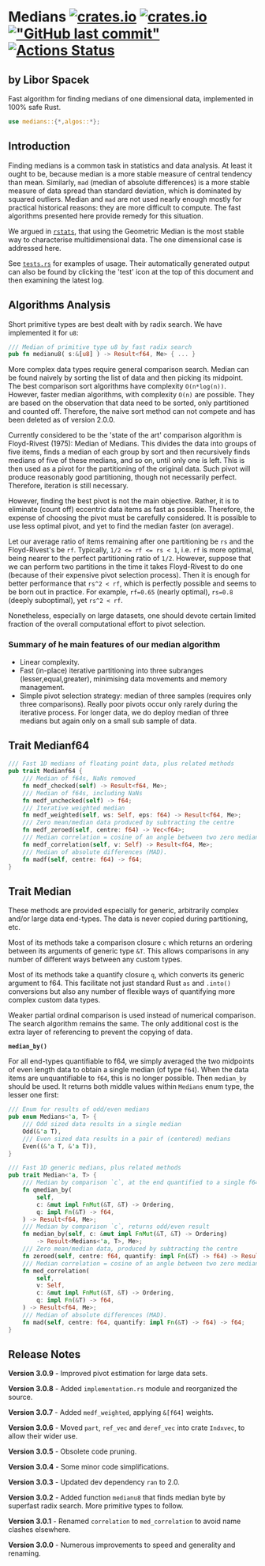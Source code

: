 # Medians [![crates.io](https://img.shields.io/crates/v/medians?logo=rust)](https://crates.io/crates/medians) [![crates.io](https://img.shields.io/crates/d/medians?logo=rust)](https://crates.io/crates/medians) [!["GitHub last commit"](https://img.shields.io/github/last-commit/liborty/medians/HEAD?logo=github)](https://github.com/liborty/medians) [![Actions Status](https://github.com/liborty/medians/workflows/test/badge.svg)](https://github.com/liborty/random/actions)

## **by Libor Spacek**

Fast algorithm for finding medians of one dimensional data, implemented in 100% safe Rust.

```rust
use medians::{*,algos::*};
```

## Introduction

Finding medians is a common task in statistics and data analysis. At least it ought to be, because median is a more stable measure of central tendency than mean. Similarly, `mad` (median of absolute differences) is a more stable measure of data spread than standard deviation, which is dominated by squared outliers. Median and `mad` are not used nearly enough mostly for practical historical reasons: they are more difficult to compute. The fast algorithms presented here provide remedy for this situation.

We argued in [`rstats`](https://github.com/liborty/rstats), that using the Geometric Median is the most stable way to characterise multidimensional data. The one dimensional case is addressed here.

See [`tests.rs`](https://github.com/liborty/medians/blob/main/tests/tests.rs) for examples of usage. Their automatically generated output can also be found by clicking the 'test' icon at the top of this document and then examining the latest log.

## Algorithms Analysis

Short primitive types are best dealt with by radix search. We have implemented it for `u8`:

```rust
/// Median of primitive type u8 by fast radix search
pub fn medianu8( s:&[u8] ) -> Result<f64, Me> { ... }
```

More complex data types require general comparison search. Median can be found naively by sorting the list of data and then picking its midpoint. The best comparison sort algorithms have complexity `O(n*log(n))`. However, faster median algorithms, with complexity `O(n)` are possible. They are based on the observation that data need to be sorted, only partitioned and counted off. Therefore, the naive sort method can not compete and has been deleted as of version 2.0.0.

Currently considered to be the 'state of the art' comparison algorithm is Floyd-Rivest (1975): Median of Medians. This divides the data into groups of five items, finds a median of each group by sort and then recursively finds medians of five of these medians, and so on, until only one is left. This is then used as a pivot for the partitioning of the original data. Such pivot will produce reasonably good partitioning, though not necessarily perfect. Therefore, iteration is still necessary.

However, finding the best pivot is not the main objective. Rather, it is to eliminate (count off) eccentric data items as fast as possible. Therefore, the expense of choosing the pivot must be carefully considered. It is possible to use less optimal pivot, and yet to find the median faster (on average).

Let our average ratio of items remaining after one partitioning be `rs` and the Floyd-Rivest's be `rf`. Typically, `1/2 <= rf <= rs < 1`, i.e. `rf` is more optimal, being nearer to the perfect partitioning ratio of `1/2`. However, suppose that we can perform two partitions in the time it takes Floyd-Rivest to do one (because of their expensive pivot selection process). Then it is enough for better performance that `rs^2 < rf`, which is perfectly possible and seems to be born out in practice. For example, `rf=0.65` (nearly optimal), `rs=0.8` (deeply suboptimal), yet `rs^2 < rf`.

Nonetheless, especially on large datasets, one should devote certain limited fraction of the overall computational effort to pivot selection.

### Summary of he main features of our median algorithm

* Linear complexity.
* Fast (in-place) iterative partitioning into three subranges (lesser,equal,greater), minimising data movements and memory management.
* Simple pivot selection strategy: median of three samples (requires only three comparisons). Really poor pivots occur only rarely during the iterative process. For longer data, we do deploy median of three medians but again only on a small sub sample of data.

## Trait Medianf64

```rust
/// Fast 1D medians of floating point data, plus related methods
pub trait Medianf64 {
    /// Median of f64s, NaNs removed
    fn medf_checked(self) -> Result<f64, Me>;
    /// Median of f64s, including NaNs
    fn medf_unchecked(self) -> f64;
    /// Iterative weighted median
    fn medf_weighted(self, ws: Self, eps: f64) -> Result<f64, Me>;
    /// Zero mean/median data produced by subtracting the centre
    fn medf_zeroed(self, centre: f64) -> Vec<f64>;
    /// Median correlation = cosine of an angle between two zero median vecs
    fn medf_correlation(self, v: Self) -> Result<f64, Me>;
    /// Median of absolute differences (MAD).
    fn madf(self, centre: f64) -> f64;
}
```

## Trait Median

These methods are provided especially for generic, arbitrarily complex and/or large data end-types. The data is never copied during partitioning, etc.

Most of its methods take a comparison closure `c` which returns an ordering between its arguments of generic type `&T`. This allows comparisons in any number of different ways between any custom types.

Most of its methods take a quantify closure `q`, which converts its generic argument to f64. This facilitate not just standard Rust `as` and `.into()` conversions but also any number of flexible ways of quantifying more complex custom data types.

Weaker partial ordinal comparison is used instead of numerical comparison. The search algorithm remains the same. The only additional cost is the extra layer of referencing to prevent the copying of data.

**`median_by()`**

For all end-types quantifiable to f64, we simply averaged the two midpoints of even length data to obtain a single median (of type `f64`). When the data items are unquantifiable to `f64`, this is no longer possible. Then `median_by` should be used. It returns both middle values within `Medians` enum type, the lesser one first:

```rust
/// Enum for results of odd/even medians
pub enum Medians<'a, T> {
    /// Odd sized data results in a single median
    Odd(&'a T),
    /// Even sized data results in a pair of (centered) medians
    Even((&'a T, &'a T)),
}
```

```rust
/// Fast 1D generic medians, plus related methods
pub trait Median<'a, T> {
    /// Median by comparison `c`, at the end quantified to a single f64 by `q`
    fn qmedian_by(
        self,
        c: &mut impl FnMut(&T, &T) -> Ordering,
        q: impl Fn(&T) -> f64,
    ) -> Result<f64, Me>;
    /// Median by comparison `c`, returns odd/even result
    fn median_by(self, c: &mut impl FnMut(&T, &T) -> Ordering) 
        -> Result<Medians<'a, T>, Me>;
    /// Zero mean/median data, produced by subtracting the centre
    fn zeroed(self, centre: f64, quantify: impl Fn(&T) -> f64) -> Result<Vec<f64>, Me>;
    /// Median correlation = cosine of an angle between two zero median Vecs
    fn med_correlation(
        self,
        v: Self,
        c: &mut impl FnMut(&T, &T) -> Ordering,
        q: impl Fn(&T) -> f64,
    ) -> Result<f64, Me>;
    /// Median of absolute differences (MAD).
    fn mad(self, centre: f64, quantify: impl Fn(&T) -> f64) -> f64;
}
```

## Release Notes

**Version 3.0.9** - Improved pivot estimation for large data sets.

**Version 3.0.8** - Added `implementation.rs` module and reorganized the source.

**Version 3.0.7** - Added `medf_weighted`, applying `&[f64]` weights.

**Version 3.0.6** - Moved `part`, `ref_vec` and `deref_vec` into crate `Indxvec`, to allow their wider use.

**Version 3.0.5** - Obsolete code pruning.

**Version 3.0.4** - Some minor code simplifications.

**Version 3.0.3** - Updated dev dependency `ran` to 2.0.

**Version 3.0.2** - Added function `medianu8` that finds median byte by superfast radix search. More primitive types to follow.

**Version 3.0.1** - Renamed `correlation` to `med_correlation` to avoid name clashes elsewhere.

**Version 3.0.0** - Numerous improvements to speed and generality and renaming.
